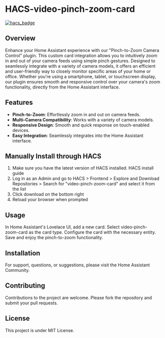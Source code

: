 # HACS-video-pinch-zoom-card
[![hacs_badge](https://img.shields.io/badge/HACS-Default-orange.svg)](https://github.com/custom-components/hacs) 

## Overview
Enhance your Home Assistant experience with our "Pinch-to-Zoom Camera Control" plugin. This custom card integration allows you to intuitively zoom in and out of your camera feeds using simple pinch gestures. Designed to seamlessly integrate with a variety of camera models, it offers an efficient and user-friendly way to closely monitor specific areas of your home or office. Whether you're using a smartphone, tablet, or touchscreen display, our plugin ensures smooth and responsive control over your camera's zoom functionality, directly from the Home Assistant interface.


## Features
- **Pinch-to-Zoom**: Effortlessly zoom in and out on camera feeds.
- **Multi-Camera Compatibility**: Works with a variety of camera models.
- **Responsive Design**: Smooth and quick response on touch-enabled devices.
- **Easy Integration**: Seamlessly integrates into the Home Assistant interface.

## Manually Install through HACS
1. Make sure you have the latest version of HACS installed. HACS install guide
2. Log in as an Admin and go to HACS > Frontend > Explore and Download Repositories > Search for "video-pinch-zoom-card" and select it from the list
3. Click download on the bottom right
4. Reload your browser when prompted

## Usage
In Home Assistant's Lovelace UI, add a new card.
Select video-pinch-zoom-card as the card type.
Configure the card with the necessary entity.
Save and enjoy the pinch-to-zoom functionality.


## Installation
For support, questions, or suggestions, please visit the Home Assistant Community.

## Contributing
Contributions to the project are welcome. Please fork the repository and submit your pull requests.


## License
This project is under MIT License.

